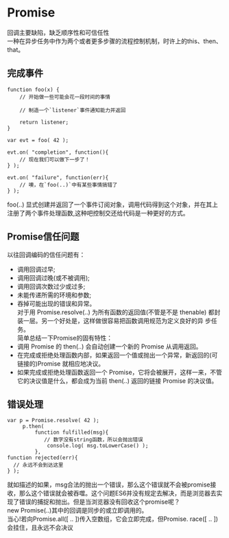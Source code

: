# Promise
回调主要缺陷，缺乏顺序性和可信任性  
一种在异步任务中作为两个或者更多步骤的流程控制机制，时许上的this、then、that。

## 完成事件
```
function foo(x) {
	// 开始做一些可能会花一段时间的事情

	// 制造一个`listener`事件通知能力并返回

	return listener;
}

var evt = foo( 42 );

evt.on( "completion", function(){
	// 现在我们可以做下一步了！
} );

evt.on( "failure", function(err){
	// 噢，在`foo(..)`中有某些事情搞错了
} );
```
foo(..) 显式创建并返回了一个事件订阅对象，调用代码得到这个对象，并在其上注册了两个事件处理函数,这种吧控制交还给代码是一种更好的方式。

## Promise信任问题
以往回调编码的信任问题有：
- 调用回调过早;
- 调用回调过晚(或不被调用);
- 调用回调次数过少或过多;
- 未能传递所需的环境和参数;
- 吞掉可能出现的错误和异常。  
对于用 Promise.resolve(..) 为所有函数的返回值(不管是不是 thenable) 都封装一层。另一个好处是，这样做很容易把函数调用规范为定义良好的异 步任务。  
简单总结一下Promise的固有特性：
- 调用 Promise 的 then(..) 会自动创建一个新的 Promise 从调用返回。
- 在完成或拒绝处理函数内部，如果返回一个值或抛出一个异常，新返回的(可链接的)Promise 就相应地决议。
- 如果完成或拒绝处理函数返回一个 Promise，它将会被展开，这样一来，不管它的决议值是什么，都会成为当前 then(..) 返回的链接 Promise 的决议值。

## 错误处理
```
var p = Promise.resolve( 42 );
     p.then(
         function fulfilled(msg){
            // 数字没有string函数，所以会抛出错误
             console.log( msg.toLowerCase() );
         },
function rejected(err){ 
  // 永远不会到达这里
} );
```
就如描述的如果，msg合法的抛出一个错误，那么这个错误就不会被promise接收，那么这个错误就会被吞噬。这个问题ES6并没有规定去解决，而是浏览器去实现了错误的捕捉和抛出。但是当浏览器没有回收这个promise呢？  
new Promise(..)其中的回调是同步的或立即调用的。  
当心!若向Promise.all([ .. ])传入空数组，它会立即完成，但Promise. race([ .. ]) 会挂住，且永远不会决议

